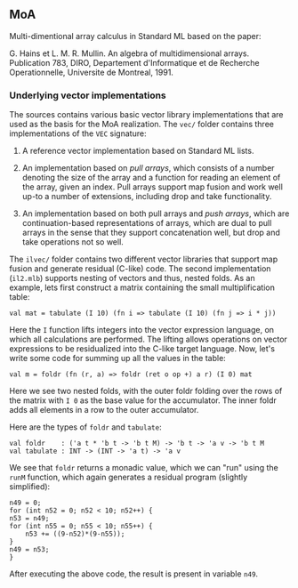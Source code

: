 ## MoA

Multi-dimentional array calculus in Standard ML based on the paper:

G. Hains et L. M. R. Mullin. An algebra of multidimensional arrays. Publication 783, DIRO, Departement 
d'Informatique et de Recherche Operationnelle, Universite de Montreal, 1991.

### Underlying vector implementations

The sources contains various basic vector library implementations that
are used as the basis for the MoA realization. The `vec/` folder
contains three implementations of the `VEC` signature:

  1. A reference vector implementation based on Standard ML lists.

  1. An implementation based on _pull arrays_, which consists of a
     number denoting the size of the array and a function for reading
     an element of the array, given an index. Pull arrays support map
     fusion and work well up-to a number of extensions, including drop
     and take functionality.

  1. An implementation based on both pull arrays and _push arrays_,
     which are continuation-based representations of arrays, which are
     dual to pull arrays in the sense that they support concatenation
     well, but drop and take operations not so well.

The `ilvec/` folder contains two different vector libraries that
support map fusion and generate residual (C-like) code. The second
implementation (`il2.mlb`) supports nesting of vectors and thus,
nested folds. As an example, lets first construct a matrix containing
the small multiplification table:

    val mat = tabulate (I 10) (fn i => tabulate (I 10) (fn j => i * j))
                                   
Here the `I` function lifts integers into the vector expression
language, on which all calculations are performed. The lifting allows
operations on vector expressions to be residualized into the C-like
target language. Now, let's write some code for summing up all the
values in the table:

    val m = foldr (fn (r, a) => foldr (ret o op +) a r) (I 0) mat

Here we see two nested folds, with the outer foldr folding over the
rows of the matrix with `I 0` as the base value for the
accumulator. The inner foldr adds all elements in a row to the outer
accumulator.

Here are the types of `foldr` and `tabulate`:

    val foldr    : ('a t * 'b t -> 'b t M) -> 'b t -> 'a v -> 'b t M
    val tabulate : INT -> (INT -> 'a t) -> 'a v

We see that `foldr` returns a monadic value, which we can "run" using
the `runM` function, which again generates a residual program
(slightly simplified):

    n49 = 0;
    for (int n52 = 0; n52 < 10; n52++) {
	n53 = n49;
	for (int n55 = 0; n55 < 10; n55++) {
	    n53 += ((9-n52)*(9-n55));
	}
	n49 = n53;
    }

After executing the above code, the result is present in variable
`n49`.

